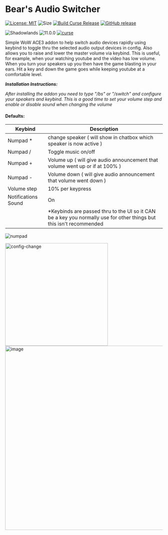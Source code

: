 # Bear's Audio Switcher
[![License: MIT](https://img.shields.io/badge/License-MIT-yellow.svg)](https://opensource.org/licenses/MIT)
![Size](https://img.shields.io/github/repo-size/N6REJ/Bears_Audio_Switcher)
[![Build Curse Release](https://github.com/N6REJ/Bears_Audio_Switcher/actions/workflows/release.yml/badge.svg)](https://github.com/N6REJ/Bears_Audio_Switcher/actions/workflows/release.yml)
[![GitHub release](https://img.shields.io/github/release/N6REJ/Bears_Audio_Switcher.svg)](https://GitHub.com/N6REJ/Bears_Audio_Switcher/releases/)

![Shadowlands](https://img.shields.io/badge/Supports-Retail&nbsp;&amp;&nbsp;Classic-0B68D7)
![11.0.0](https://img.shields.io/badge/Ready_for-11.0.0-darkgreen)
[![curse](https://img.shields.io/badge/Curseforge_Project_ID:-631148-purple)](https://www.curseforge.com/wow/addons/Bears_Audio_Switcher)



Simple WoW ACE3 addon to help switch audio devices rapidly using keybind to toggle thru the selected audio output devices in config.
Also allows you to raise and lower the master volume via keybind.  This is useful, for example, when your watching youtube and the video has low volume.  When you turn your speakers up you then have the game blasting in your ears.  Hit a key and down the game goes while keeping youtube at a comfortable level.

<i><b>Installation Instructions: </b>
     <p>After installing the addon you need to type "/bs" or "/switch" and configure your speakers and keybind.
     This is a good time to set your volume step and enable or disable sound when changing the volume</p></i>
     
 #### Defaults:
 | Keybind             | Description                                                                                                         |
|---------------------|---------------------------------------------------------------------------------------------------------------------|
| Numpad *            | change speaker    ( will show in chatbox which speaker is now active )                                              |
| Numpad /            | Toggle music on/off                                                                                                 |
| Numpad +            | Volume up    ( will give audio announcement that volume went up or if at 100% )                                     |
| Numpad -            | Volume down  ( will give audio announcement that volume went down )                                                 |
| Volume step         | 10% per keypress                                                                                                    |
| Notifications Sound | On                                                                                                                  |
|                     | *Keybinds are passed thru to the UI so it CAN be a key you normally use for other things but this isn't recommended |
     
![numpad](https://user-images.githubusercontent.com/1850089/175800053-a533c60d-aa99-400d-bd78-610a1adceebe.jpg)     

<img width="328" alt="config-change" src="https://user-images.githubusercontent.com/1850089/175459116-c95e84a8-fe0c-4f5b-a8e5-5b9691c0ca16.png">

<img width="589" alt="image" src="https://github.com/N6REJ/Bears_Audio_Switcher/assets/1850089/a784f9c9-4258-474d-8bf5-e29ceb21e4b3">

